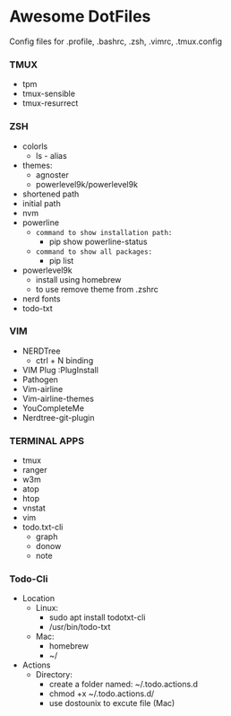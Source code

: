 # Awesome DotFiles

Config files for .profile, .bashrc, .zsh, .vimrc, .tmux.config

### TMUX

- tpm
- tmux-sensible
- tmux-resurrect

### ZSH

- colorls
  - ls - alias
- themes:
  - agnoster
  - powerlevel9k/powerlevel9k
- shortened path
- initial path
- nvm
- powerline
  - `command to show installation path:`
    - pip show powerline-status
  - `command to show all packages:`
    - pip list
- powerlevel9k
  - install using homebrew
  - to use remove theme from .zshrc
- nerd fonts
- todo-txt

### VIM

- NERDTree
  - ctrl + N binding
- VIM Plug
  :PlugInstall
- Pathogen
- Vim-airline
- Vim-airline-themes
- YouCompleteMe
- Nerdtree-git-plugin

### TERMINAL APPS

- tmux
- ranger
- w3m
- atop
- htop
- vnstat
- vim
- todo.txt-cli
  - graph
  - donow
  - note

### Todo-Cli

- Location
  - Linux:
    - sudo apt install todotxt-cli
    - /usr/bin/todo-txt
  - Mac:
    - homebrew
    - ~/
- Actions
  - Directory:
    - create a folder named: ~/.todo.actions.d
    - chmod +x ~/.todo.actions.d/<action>
    - use dostounix to excute file (Mac)
